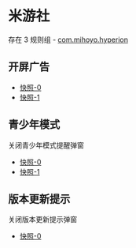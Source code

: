 # 米游社

存在 3 规则组 - [com.mihoyo.hyperion](/src/apps/com.mihoyo.hyperion.ts)

## 开屏广告

- [快照-0](https://gkd-kit.gitee.io/import/12482738)
- [快照-1](https://gkd-kit.gitee.io/import/12675530)

## 青少年模式

关闭青少年模式提醒弹窗

- [快照-0](https://gkd-kit.gitee.io/import/12675547)
- [快照-1](https://gkd-kit.songe.li/import/12775850)

## 版本更新提示

关闭版本更新提示弹窗

- [快照-0](https://gkd-kit.gitee.io/import/12675513)
